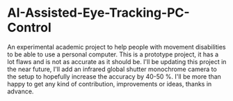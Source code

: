 # AI-Assisted-Eye-Tracking-PC-Control
An experimental academic project to help people with movement disabilities to be able to use a personal computer.
This is a prototype project, it has a lot flaws and is not as accurate as it should be. I'll be updating this project in the near future, I'll add an infrared global shutter monochrome camera to the setup to hopefully increase the accuracy by 40-50 %.
I'll be more than happy to get any kind of contribution, improvements or ideas, thanks in advance.
